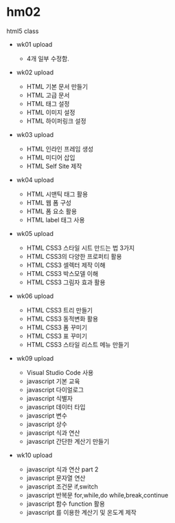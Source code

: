 # hm02
html5 class

- wk01 upload 
  - 4개 일부 수정함.
  
- wk02 upload
  - HTML 기본 문서 만들기
  - HTML 고급 문서 
  - HTML 태그 설정
  - HTML 이미지 설정
  - HTML 하이퍼링크 설정
  
- wk03 upload
  - HTML 인라인 프레임 생성
  - HTML 미디어 삽입
  - HTML Self Site 제작

- wk04 upload
  - HTML 시맨틱 태그 활용
  - HTML 웹 폼 구성
  - HTML 폼 요소 활용
  - HTML label 태그 사용 
  
- wk05 upload
  - HTML CSS3 스타일 시트 만드는 법 3가지
  - HTML CSS3의 다양한 프로퍼티 활용
  - HTML CSS3 셀렉터 제작 이해
  - HTML CSS3 박스모델 이해
  - HTML CSS3 그림자 효과 활용 
  
- wk06 upload
  - HTML CSS3 트리 만들기
  - HTML CSS3 동적변화 활용
  - HTML CSS3 폼 꾸미기
  - HTML CSS3 표 꾸미기
  - HTML CSS3 스타일 리스트 메뉴 만들기 
  
- wk09 upload
  - Visual Studio Code 사용
  - javascript 기본 교육
  - javascript 다이얼로그
  - javascript 식별자
  - javascript 데이터 타입
  - javascript 변수
  - javascript 상수
  - javascript 식과 연산
  - javascript 간단한 계산기 만들기 

- wk10 upload
  - javascript 식과 연산 part 2
  - javascript 문자열 연산
  - javascript 조건문 if,switch
  - javascript 반복문 for,while,do while,break,continue
  - javascript 함수 function 활용
  - javascript 를 이용한 계산기 및 온도계 제작 
  
